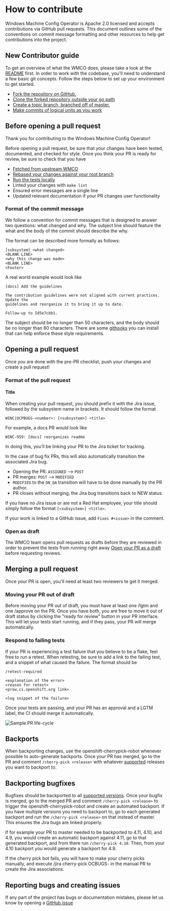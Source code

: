 # How to contribute

Windows Machine Config Operator is Apache 2.0 licensed and accepts contributions via GitHub pull requests. This
document outlines some of the conventions on commit message formatting and other resources to help get
contributions into the project.  

## New Contributor guide

To get an overview of what the WMCO does, please take a look at the [README](README.md) first. In order to
work with the codebase, you'll need to understand a few basic git concepts. Follow the steps below to set up your
environment to get started.

- [Fork the repository on GitHub.](https://docs.github.com/en/get-started/quickstart/fork-a-repo)
- [Clone the forked repository outside your go path](https://docs.github.com/en/repositories/creating-and-managing-repositories/cloning-a-repository)
- [Create a topic branch, branched off of master.](https://www.atlassian.com/git/tutorials/using-branches)
- [Make commits of logical units as you work](https://github.com/git-guides/git-commit)

## Before opening a pull request

Thank you for contributing to the Windows Machine Config Operator!

Before opening a pull request, be sure that your changes have been tested, documented, and checked for style. Once
you think your PR is ready for review, be sure to check that you have

- [Fetched from upstream WMCO](https://docs.github.com/en/get-started/using-git/getting-changes-from-a-remote-repository#fetching-changes-from-a-remote-repository)
- [Rebased your changes against your root branch](https://www.atlassian.com/git/tutorials/merging-vs-rebasing)
- [Run the tests locally](docs/HACKING.md)
- Linted your changes with ```make lint```
- Ensured error messages are a single line
- Updated relevant documentation if your PR changes user functionality  

### Format of the commit message

We follow a convention for commit messages that is designed to answer two questions: what changed and why. The
subject line should feature the what and the body of the commit should describe the why.

The format can be described more formally as follows:

```
[subsystem] <what changed>
<BLANK LINE>
<why this change was made>
<BLANK LINE>
<Footer>
```

A real world example would look like

```
[docs] Add the guidelines

The contribution guidelines were not aligned with current practices. Update the
guidelines and reorganize it to bring it up to date.

Follow-up to Id5e7cbb1.
```

The subject should be no longer than 50 characters, and the body should be no longer than 80 characters. There are some
[githooks](https://github.com/jorisroovers/gitlint) you can install that can help enforce these style requirements.

## Opening a pull request

Once you are done with the pre-PR checklist, push your changes and create a pull request!

### Format of the pull request

#### Title

When creating your pull request, you should prefix it with the Jira issue, followed by the subsystem name in brackets. It
should follow the format

```WINC|OCPBUGS-<number>: [<subsystem>] <title>```

For example, a docs PR would look like

```WINC-959: [docs] reorganizes readme```

In doing this, you’ll be linking your PR to the Jira ticket for tracking.

In the case of bug fix PRs, this will also automatically transition the associated Jira bug.

- Opening the PR: `ASSIGNED` --> `POST`
- PR merges: `POST` --> `MODIFIED`
- `MODIFIED` to the `ON_QA` transition will have to be done manually by the PR author.
- PR closes without merging, the Jira bug transitions back to NEW status.

If you have no Jira issue or are not a Red Hat employee, your title should simply follow the format `[<subsystem>] <title>`.

If your work is linked to a GitHub issue, add `Fixes #<issue>` in the comment.

### Open as draft

The WMCO team opens pull requests as drafts before they are reviewed in order to prevent the tests from running right away
[Open your PR as a draft](https://docs.github.com/en/pull-requests/collaborating-with-pull-requests/proposing-changes-to-your-work-with-pull-requests/creating-a-pull-request)
before requesting reviews.

## Merging a pull request

Once your PR is open, you'll need at least two reviewers te get it merged.

### Moving your PR out of draft

Before moving your PR out of draft, you must have at least one /lgtm and one /approve on the PR.
Once you have both, you are free to move it out of draft status by clicking the "ready for review" button
in your PR interface. This will let your tests start running, and if they pass, your PR will merge automatically.

### Respond to failing tests

If your PR is experiencing a test failure that you believe to be a flake, feel free to run a retest.
When retesting, be sure to add a link to the failing test, and a snippet of what caused the failure.
The format should be

```
/retest-required

<explanation of the error>
<reason for retest>
<prow.ci.openshift.org link>

<log snippet of the failure>
```

Once your tests are passing, and your PR has an approval and a LGTM label, the CI should merge it automatically.

![Sample PR life-cycle](/images/PR-workflow.png)

## Backports

When backporting changes, use the openshift-cherrypick-robot whenever possible to auto-generate backports.
Once your PR has merged, go to the PR and comment `/cherry-pick <release>` with whatever 
[supported](https://access.redhat.com/support/policy/updates/openshift#windows)
releases you want to backport to.

## Backporting bugfixes

Bugfixes should be backported to all 
[supported versions](https://access.redhat.com/support/policy/updates/openshift#windows).
Once your bugfix is merged, go to the merged PR and comment
`/cherry-pick <release>`
to trigger the openshift-cherrypick-robot and create an automated backport.
If you have multiple versions you need to backport to, go to each generated backport and run the
`/cherry-pick <release>` on that instead of master. This ensures the Jira bugs are linked properly.

If for example your PR to master needed to be backported to 4.11, 4.10, and 4.9, you would create an automatic
backport against 4.11, go to that generated backport, and from there run `/cherry-pick 4.10`. Then, from
your 4.10 backport you would generate a backport for 4.9.

If the cherry pick bot fails, you will have to make your cherry picks manually, and execute
/jira cherry-pick OCBUGS-<number> in the manual PR to create the Jira associations.

## Reporting bugs and creating issues

If any part of the project has bugs or documentation mistakes, please let us know by opening a
[GitHub issue](https://github.com/openshift/windows-machine-config-operator/issues)
